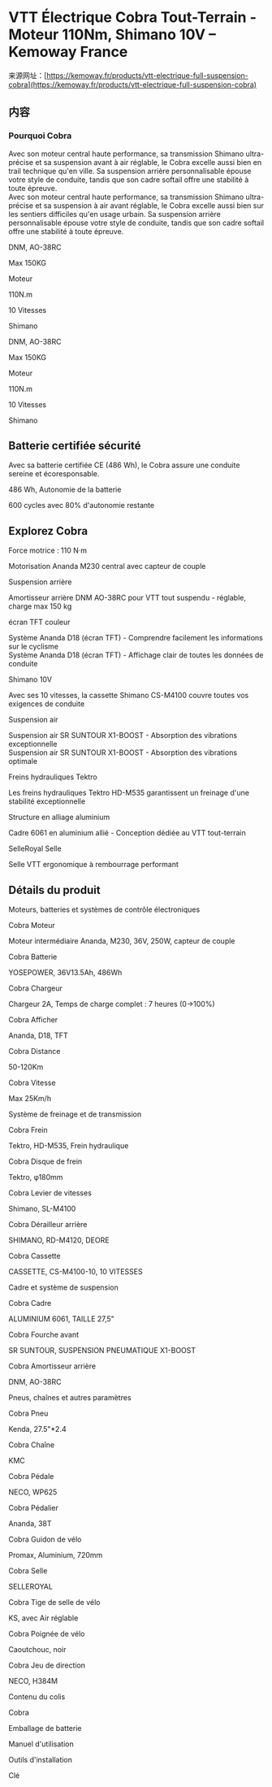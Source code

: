 # VTT Électrique Cobra Tout-Terrain - Moteur 110Nm, Shimano 10V – Kemoway France

来源网址：[https://kemoway.fr/products/vtt-electrique-full-suspension-cobra](https://kemoway.fr/products/vtt-electrique-full-suspension-cobra)

## 内容

<link rel="stylesheet" href="/kmy/assets/css/markdown.css">

### Pourquoi Cobra

<div class='old-text'><span class='removed'>Avec son moteur central haute performance, sa transmission Shimano ultra-précise et sa suspension avant à air réglable, le Cobra excelle aussi bien en trail technique qu'en ville. Sa suspension arrière personnalisable épouse votre style de conduite, tandis que son cadre softail offre une stabilité à toute épreuve.</span></div>
<div class='new-text'><span class='added'>Avec son moteur central haute performance, sa transmission Shimano ultra-précise et sa suspension à air avant réglable, le Cobra excelle aussi bien sur les sentiers difficiles qu'en usage urbain. Sa suspension arrière personnalisable épouse votre style de conduite, tandis que son cadre softail offre une stabilité à toute épreuve.</span></div>

DNM, AO-38RC

Max 150KG

Moteur

110N.m

10 Vitesses

Shimano

DNM, AO-38RC

Max 150KG

Moteur

110N.m

10 Vitesses

Shimano

## Batterie certifiée sécurité

Avec sa batterie certifiée CE (486 Wh), le Cobra assure une conduite sereine et écoresponsable.

486 Wh, Autonomie de la batterie

600 cycles avec 80% d'autonomie restante

## Explorez Cobra

Force motrice : 110 N·m

Motorisation Ananda M230 central avec capteur de couple

Suspension arrière

Amortisseur arrière DNM AO-38RC pour VTT tout suspendu - réglable, charge max 150 kg

écran TFT couleur

<div class='old-text'><span class='removed'>Système Ananda D18 (écran TFT) - Comprendre facilement les informations sur le cyclisme</span></div>

<div class='new-text'><span class='added'>Système Ananda D18 (écran TFT) - Affichage clair de toutes les données de conduite</span></div>

Shimano 10V

Avec ses 10 vitesses, la cassette Shimano CS-M4100 couvre toutes vos exigences de conduite

Suspension air

<div class='old-text'><span class='removed'>Suspension air SR SUNTOUR X1-BOOST - Absorption des vibrations exceptionnelle</span></div><div class='new-text'><span class='added'>Suspension air SR SUNTOUR X1-BOOST - Absorption des vibrations optimale</span></div>

Freins hydrauliques Tektro

Les freins hydrauliques Tektro HD-M535 garantissent un freinage d'une stabilité exceptionnelle

Structure en alliage aluminium

Cadre 6061 en aluminium allié - Conception dédiée au VTT tout-terrain

SelleRoyal Selle

Selle VTT ergonomique à rembourrage performant

## Détails du produit

Moteurs, batteries et systèmes de contrôle électroniques

Cobra Moteur

Moteur intermédiaire Ananda, M230, 36V, 250W, capteur de couple

Cobra Batterie

YOSEPOWER, 36V13.5Ah, 486Wh

Cobra Chargeur

Chargeur 2A, Temps de charge complet : 7 heures (0→100%)

Cobra Afficher

Ananda, D18, TFT

Cobra Distance

50-120Km

Cobra Vitesse

Max 25Km/h

Système de freinage et de transmission

Cobra Frein

Tektro, HD-M535, Frein hydraulique

Cobra Disque de frein

Tektro, φ180mm

Cobra Levier de vitesses

Shimano, SL-M4100

Cobra Dérailleur arrière

SHIMANO, RD-M4120, DEORE

Cobra Cassette

CASSETTE, CS-M4100-10, 10 VITESSES

Cadre et système de suspension

Cobra Cadre

ALUMINIUM 6061, TAILLE 27,5"

Cobra Fourche avant

SR SUNTOUR, SUSPENSION PNEUMATIQUE X1-BOOST

Cobra Amortisseur arrière

DNM, AO-38RC

Pneus, chaînes et autres paramètres

Cobra Pneu

Kenda, 27.5"\*2.4

Cobra Chaîne

KMC

Cobra Pédale

NECO, WP625

Cobra Pédalier

Ananda, 38T

Cobra Guidon de vélo

Promax, Aluminium, 720mm

Cobra Selle

SELLEROYAL

Cobra Tige de selle de vélo

KS, avec Air réglable

Cobra Poignée de vélo

Caoutchouc, noir

Cobra Jeu de direction

NECO, H384M

Contenu du colis

Cobra

Emballage de batterie

Manuel d'utilisation

Outils d'installation

Clé
